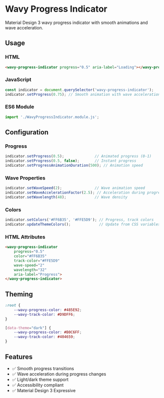 # Wavy Progress Indicator

Material Design 3 wavy progress indicator with smooth animations and wave acceleration.

## Usage

### HTML
```html
<wavy-progress-indicator progress="0.5" aria-label="Loading"></wavy-progress-indicator>
```

### JavaScript
```javascript
const indicator = document.querySelector('wavy-progress-indicator');
indicator.setProgress(0.75); // Smooth animation with wave acceleration
```

### ES6 Module
```javascript
import './WavyProgressIndicator.module.js';
```

## Configuration

### Progress
```javascript
indicator.setProgress(0.5);              // Animated progress (0-1)
indicator.setProgress(0.5, false);       // Instant progress
indicator.setProgressAnimationDuration(500); // Animation speed
```

### Wave Properties
```javascript
indicator.setWaveSpeed(2);               // Wave animation speed
indicator.setWaveAccelerationFactor(2.5); // Acceleration during progress (1.2-3x)
indicator.setWavelength(48);             // Wave density
```

### Colors
```javascript
indicator.setColors('#FF6B35', '#FFE5D9'); // Progress, track colors
indicator.updateThemeColors();             // Update from CSS variables
```

### HTML Attributes
```html
<wavy-progress-indicator
    progress="0.5"
    color="#FF6B35"
    track-color="#FFE5D9"
    wave-speed="2"
    wavelength="32"
    aria-label="Progress">
</wavy-progress-indicator>
```

## Theming

```css
:root {
    --wavy-progress-color: #485E92;
    --wavy-track-color: #D9DFF6;
}

[data-theme="dark"] {
    --wavy-progress-color: #B0C6FF;
    --wavy-track-color: #404659;
}
```

## Features

- ✅ Smooth progress transitions
- ✅ Wave acceleration during progress changes
- ✅ Light/dark theme support
- ✅ Accessibility compliant
- ✅ Material Design 3 Expressive
